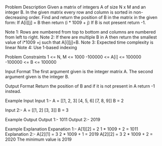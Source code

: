 Problem Description
Given a matrix of integers A of size N x M and an integer B.
In the given matrix every row and column is sorted in non-decreasing order. Find and return the position of B in the matrix in the given form:
If A[i][j] = B then return (i * 1009 + j)
If B is not present return -1.

Note 1: Rows are numbered from top to bottom and columns are numbered from left to right.
Note 2: If there are multiple B in A then return the smallest value of i*1009 +j such that A[i][j]=B.
Note 3: Expected time complexity is linear
Note 4: Use 1-based indexing

Problem Constraints
1 <= N, M <= 1000
-100000 <= A[i] <= 100000
-100000 <= B <= 100000

Input Format
The first argument given is the integer matrix A.
The second argument given is the integer B.

Output Format
Return the position of B and if it is not present in A return -1 instead.

Example Input
Input 1:-
A = [[1, 2, 3]
     [4, 5, 6]
     [7, 8, 9]]
B = 2

Input 2:-
A = [[1, 2]
     [3, 3]]
B = 3

Example Output
Output 1:-
1011
Output 2:-
2019


Example Explanation
Expanation 1:-
A[1][2] = 2
1 * 1009 + 2 = 1011
Explanation 2:-
A[2][1] = 3
2 * 1009 + 1 = 2019
A[2][2] = 3
2 * 1009 + 2 = 2020
The minimum value is 2019
